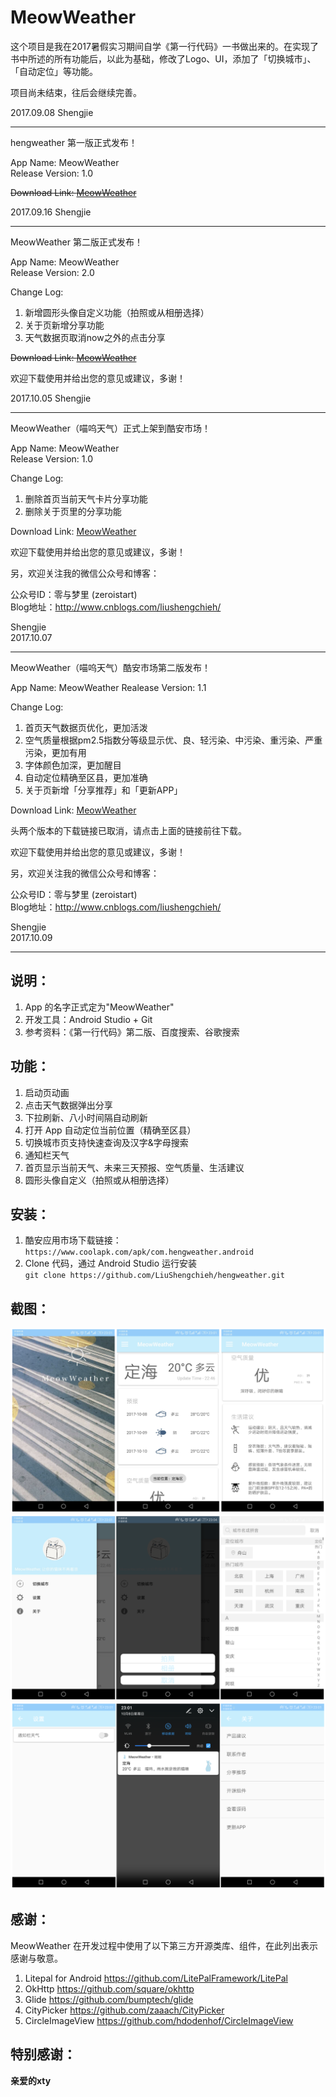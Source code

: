 # MeowWeather

这个项目是我在2017暑假实习期间自学《第一行代码》一书做出来的。在实现了书中所述的所有功能后，以此为基础，修改了Logo、UI，添加了「切换城市」、「自动定位」等功能。

项目尚未结束，往后会继续完善。

2017.09.08 Shengjie

***

hengweather 第一版正式发布！

App Name: MeowWeather  
Release Version: 1.0

<del> Download Link: [MeowWeather](https://github.com/LiuShengchieh/hengweather/tree/master/downloadApk) </del>

2017.09.16 Shengjie

***

MeowWeather 第二版正式发布！  

App Name: MeowWeather    
Release Version: 2.0  

Change Log:
1. 新增圆形头像自定义功能（拍照或从相册选择）
2. 关于页新增分享功能
3. 天气数据页取消now之外的点击分享

<del> Download Link: [MeowWeather](https://github.com/LiuShengchieh/hengweather/tree/master/downloadApk) </del>

欢迎下载使用并给出您的意见或建议，多谢！

2017.10.05 Shengjie

***

MeowWeather（喵呜天气）正式上架到酷安市场！  

App Name: MeowWeather  
Release Version: 1.0  

Change Log:  
1. 删除首页当前天气卡片分享功能  
2. 删除关于页里的分享功能  

Download Link: [MeowWeather](https://www.coolapk.com/apk/com.hengweather.android)    

欢迎下载使用并给出您的意见或建议，多谢！

另，欢迎关注我的微信公众号和博客：  

公众号ID：零与梦里 (zeroistart)    
Blog地址：http://www.cnblogs.com/liushengchieh/  

Shengjie    
2017.10.07  

***

MeowWeather（喵呜天气）酷安市场第二版发布！

App Name: MeowWeather 
Realease Version: 1.1

Change Log:
1. 首页天气数据页优化，更加活泼
2. 空气质量根据pm2.5指数分等级显示优、良、轻污染、中污染、重污染、严重污染，更加有用
3. 字体颜色加深，更加醒目
4. 自动定位精确至区县，更加准确
5. 关于页新增「分享推荐」和「更新APP」

Download Link: [MeowWeather](https://www.coolapk.com/apk/com.hengweather.android)    

头两个版本的下载链接已取消，请点击上面的链接前往下载。

欢迎下载使用并给出您的意见或建议，多谢！

另，欢迎关注我的微信公众号和博客：  

公众号ID：零与梦里 (zeroistart)    
Blog地址：http://www.cnblogs.com/liushengchieh/  

Shengjie    
2017.10.09  

***

## 说明：
1. App 的名字正式定为"MeowWeather"
2. 开发工具：Android Studio + Git
3. 参考资料：《第一行代码》第二版、百度搜索、谷歌搜索

## 功能：
1. 启动页动画
2. 点击天气数据弹出分享
3. 下拉刷新、八小时间隔自动刷新
4. 打开 App 自动定位当前位置（精确至区县）
5. 切换城市页支持快速查询及汉字&字母搜索
6. 通知栏天气
7. 首页显示当前天气、未来三天预报、空气质量、生活建议
8. 圆形头像自定义（拍照或从相册选择）  

## 安装：  
1. 酷安应用市场下载链接：  
` https://www.coolapk.com/apk/com.hengweather.android `  
2. Clone 代码，通过 Android Studio 运行安装  
` git clone https://github.com/LiuShengchieh/hengweather.git `  

## 截图：
![MeowWeather-Screenshot](https://github.com/LiuShengchieh/hengweather/blob/master/images/f.png)
![MeowWeather-Screenshot](https://github.com/LiuShengchieh/hengweather/blob/master/images/g.png)
![MeowWeather-Screenshot](https://github.com/LiuShengchieh/hengweather/blob/master/images/h.png)

## 感谢：
MeowWeather 在开发过程中使用了以下第三方开源类库、组件，在此列出表示感谢与敬意。
1. Litepal for Android https://github.com/LitePalFramework/LitePal
2. OkHttp https://github.com/square/okhttp
3. Glide https://github.com/bumptech/glide
4. CityPicker https://github.com/zaaach/CityPicker  
5. CircleImageView https://github.com/hdodenhof/CircleImageView  

## 特别感谢：
**亲爱的xty**
